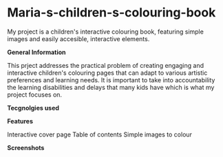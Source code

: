 # Maria-s-children-s-colouring-book
My project is a children's interactive colouring book, featuring simple images and easily accesible, interactive elements. 

**General Information**

This prject addresses the practical problem of creating engaging and interactive children's colouring pages that can adapt to various artistic preferences and learning needs. It is important to take into accountability the learning disabilities and delays that many kids have which is what my project focuses on.

**Tecgnolgies used**


**Features**

Interactive cover page
Table of contents
Simple images to colour

**Screenshots**
